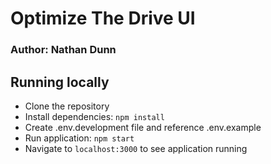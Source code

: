 # Optimize The Drive UI
### Author: Nathan Dunn


## Running locally
* Clone the repository
* Install dependencies: `npm install`
* Create .env.development file and reference .env.example
* Run application: `npm start`
* Navigate to `localhost:3000` to see application running